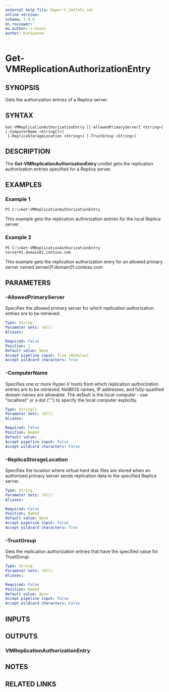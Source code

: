 ```yaml
---
external help file: Hyper-V_Cmdlets.xml
online version: 
schema: 2.0.0
ms.reviewer:
ms.author: v-kaunu
author: Kateyanne
---
```


# Get-VMReplicationAuthorizationEntry

## SYNOPSIS
Gets the authorization entries of a Replica server.

## SYNTAX

```
Get-VMReplicationAuthorizationEntry [[-AllowedPrimaryServer] <String>] [-ComputerName <String[]>]
 [-ReplicaStorageLocation <String>] [-TrustGroup <String>]
```

## DESCRIPTION
The **Get-VMReplicationAuthorizationEntry** cmdlet gets the replication authorization entries specified for a Replica server.

## EXAMPLES

### Example 1
```
PS C:\>Get-VMReplicationAuthorizationEntry
```

This example gets the replication authorization entries  for the local Replica server.

### Example 2
```
PS C:\>Get-VMReplicationAuthorizationEntry server01.domain01.contoso.com
```

This example gets the replication authorization entry for an allowed primary server named server01.domain01.contoso.com.

## PARAMETERS

### -AllowedPrimaryServer
Specifies the allowed primary server for which replication authorization entries are to be retrieved.

```yaml
Type: String
Parameter Sets: (All)
Aliases: 

Required: False
Position: 1
Default value: None
Accept pipeline input: True (ByValue)
Accept wildcard characters: True
```

### -ComputerName
Specifies one or more Hyper-V hosts from which replication authorization entries are to be retrieved.
NetBIOS names, IP addresses, and fully-qualified domain names are allowable.
The default is the local computer - use "localhost" or a dot (".") to specify the local computer explicitly.

```yaml
Type: String[]
Parameter Sets: (All)
Aliases: 

Required: False
Position: Named
Default value: .
Accept pipeline input: False
Accept wildcard characters: False
```

### -ReplicaStorageLocation
Specifies the location where virtual hard disk files are stored when an authorized primary server sends replication data to the specified Replica server.

```yaml
Type: String
Parameter Sets: (All)
Aliases: 

Required: False
Position: Named
Default value: None
Accept pipeline input: False
Accept wildcard characters: True
```

### -TrustGroup
Gets the replication authorization entries that have the specified value for TrustGroup.

```yaml
Type: String
Parameter Sets: (All)
Aliases: 

Required: False
Position: Named
Default value: None
Accept pipeline input: False
Accept wildcard characters: False
```

## INPUTS

## OUTPUTS

### VMReplicationAuthorizationEntry

## NOTES

## RELATED LINKS




